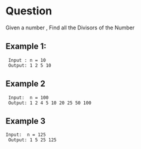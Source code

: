 # Question

Given a number , Find all the Divisors of the Number

## Example 1:

```
 Input : n = 10       
 Output: 1 2 5 10
```
## Example 2

```
 Input:  n = 100
 Output: 1 2 4 5 10 20 25 50 100
 ```

 ## Example 3

```
Input:  n = 125
 Output: 1 5 25 125
```


